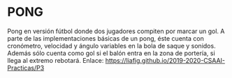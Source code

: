 # PONG
Pong en versión fútbol donde dos jugadores compiten por marcar un gol.
A parte de las implementaciones básicas de un pong, éste cuenta con cronómetro,
velocidad y ángulo variables en la bola de saque y sonidos.
Además sólo cuenta como gol si el balón entra en la zona de portería, si llega al extremo rebotará.
Enlace: https://liafig.github.io/2019-2020-CSAAI-Practicas/P3
